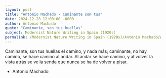 ```yaml
---
layout: post
title: "Antonio Machado - Caminante son tus"
date: 2024-12-28 12:00:00 -0000
author: Antonio Machado
quote: "Caminante, son tus huellas"
subject: Modernist Nature Writing in Spain (1920s)
permalink: /Modernist Nature Writing in Spain (1920s)/Antonio Machado/Antonio Machado - Caminante son tus
---
```


Caminante, son tus huellas
  el camino, y nada más;
  caminante, no hay camino,
  se hace camino al andar.
  Al andar se hace camino,
  y al volver la vista atrás
  se ve la senda que nunca
  se ha de volver a pisar.

- Antonio Machado
